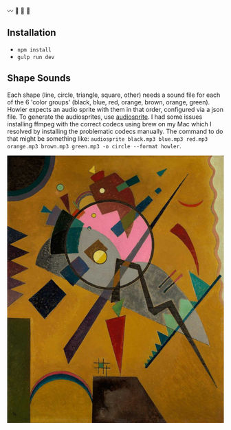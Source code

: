  〰️ 🔵 🔺 🔶

## Installation
* `npm install`
* `gulp run dev`

## Shape Sounds
Each shape (line, circle, triangle, square, other) needs a sound file for each of the 6 'color groups' (black, blue, red, orange, brown, orange, green). Howler expects an audio sprite with them in that order, configured via a json file. To generate the audiosprites, use [audiosprite](https://github.com/tonistiigi/audiosprite). I had some issues installing ffmpeg with the correct codecs using brew on my Mac which I resolved by installing the problematic codecs manually.
The command to do that might be something like:
`audiosprite black.mp3 blue.mp3 red.mp3 orange.mp3 brown.mp3 green.mp3 -o circle --format howler`.

![Rose with Gray](/public/img/rose-with-gray.jpg?raw=true "Rose with Gray")

